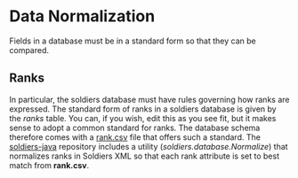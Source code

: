 # Data Normalization

Fields in a database must be in a standard form so that they can be compared.

## Ranks

In particular, the soldiers database must have rules governing how ranks are expressed. The standard form of ranks in a soldiers database is given by the *ranks* table. You can, if you wish, edit this as you see fit, but it makes sense to adopt a common standard for ranks. The database schema therefore comes with a [rank.csv](../data/rank.csv) file that offers such a standard. The [soldiers-java](https://github.com/tigersmuseum/soldiers-java) repository includes a utility (*soldiers.database.Normalize*) that normalizes ranks in Soldiers XML so that each rank attribute is set to best match from **rank.csv**.